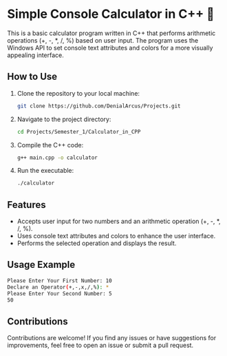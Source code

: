 # Simple Console Calculator in C++ 🧮

This is a basic calculator program written in C++ that performs arithmetic operations (+, -, *, /, %) based on user input. The program uses the Windows API to set console text attributes and colors for a more visually appealing interface.

## How to Use

1. Clone the repository to your local machine:

   ```bash
   git clone https://github.com/DenialArcus/Projects.git
   ```
   
2. Navigate to the project directory:
   ```bash
   cd Projects/Semester_1/Calculator_in_CPP
   ```

3. Compile the C++ code:
   ```bash
   g++ main.cpp -o calculator
   ```

4. Run the executable:
   ```bash
   ./calculator
   ```

## Features

- Accepts user input for two numbers and an arithmetic operation (+, -, *, /, %).
- Uses console text attributes and colors to enhance the user interface.
- Performs the selected operation and displays the result.

## Usage Example

```bash
Please Enter Your First Number: 10
Declare an Operator(+,-,x,/,%): *
Please Enter Your Second Number: 5
50
```

## Contributions

Contributions are welcome! If you find any issues or have suggestions for improvements, feel free to open an issue or submit a pull request.
